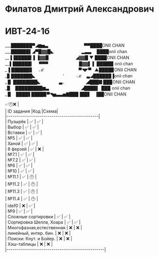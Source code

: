 # Филатов Дмитрий Александрович
# ИВТ-24-1б 
___███████▀◢▆▅▃ 　　　   　　　 　 ▀▀████ONII CHAN                                                                   
___██████▌◢▀█▓▓█◣   　　　　　　▂▃▃　 ████onii chan                                                                     
__▐▐█████▍▌▐▓▓▉　　　　　 　◢▓▓█ ▼  ████ONII CHAN                                                                       
__ ▌██████▎　 ▀▀▀　　　　　　 　█▓▓▌ ▌ █████▌onii chan                                                                   
_▐ ██████▊　 ℳ 　　　　　　　　▀◥◤▀    ▲████▉ONII CHAN                                                                 
_▊ ███████◣ 　　　　　　  ′　　　ℳ　 ▃◢██████▐onii chan                                                                
_ ▉ ████████◣ 　　　　 ▃、　　　　　◢███▊███ ONII CHAN                                                                 
_▉　 █████████▆▃　　　　　　　 ◢████▌ ███  onii chan                                                                   
_ ▉　 ████▋████▉▀◥▅▃▃▅▇███▐██▋　▐██ONII CHAN                                                                                                                                  






 ✅🕐❌ |                                                                                                                       
| ID задания               |Код |Схема|                                                                                        
|-----------------------------------------------|                                                                             
| Пузырёк                  | ✅ | ✅ |                                                                                  
| Выбор                    | ✅ | ✅ |                                                                                       
| Вставки                  | ✅ | ✅ |                                                                                  
| №5                       | ✅ | ✅ |                                                                                       
| Ханой                    | ✅ | ✅ |                                                                                         
| 8 ферзей                 | ✅ | ❌ |                                                                                         
| №7.1                     | ✅ | ✅ |                                                                                        
| №7.2                     | ✅ | ✅ |                                                                                               
| №6                       | ✅ | ✅ |                                                                                      
| №10                      | ✅ | ✅ |                                                                                        
| №11.1                    | ✅ | 🕐 |                                                                                      
| №11.2                    | ✅ | 🕐 |                                                                                                         
| №11.3                    | ✅ | 🕐 |                                                                                                                    
| №11.4                    | ✅ | 🕐 |                                                                                                         
| idef0                    | ❌ | ✅ |                                                                                                
| №9                       | ✅ | ✅ |                                                                                                      
| Сложные сортировки       | ✅ | ✅ |                                                                                                       
| Сортировка Шелла, Хоара  | ✅ | ✅ |                                                                                                         
| Многофазная,естественная | ❌ | ❌ |                                                                                              
| линейный, интер. бин.    | ❌ | ❌ |                                                                                                            
| Поиски: Кнут. и Бойер.   | ❌ | ❌ |                                                                                                           
| Хэш-таблицы              | ❌ | ❌ |                                                                                                          
|--------------------------------------------------|                                                                                              
